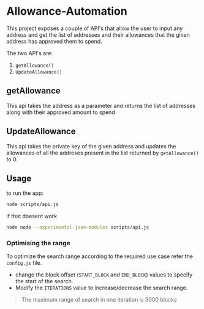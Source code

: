 # Allowance-Automation

This project exposes a couple of API's that allow the user to input any address and get the list of addresses and their allowances that the given address has approved them to spend.

The two API's are:

1. `getAllowance()`
2. `UpdateAllowance()`

## getAllowance
This api takes the address as a parameter and returns the list of addresses along with their approved amount to spend 


## UpdateAllowance
This api takes the private key of the given address and updates the allowances of all the addreses present in the list returned by `getAllowance()` to 0.

## Usage
to run the app:

```bash
node scripts/api.js
```

if that doesent work
```bash
node node --experimental-json-modules scripts/api.js
```
### Optimising the range

To optimize the search range according to the required use case refer the `config.js` file.

- change the block offset (`START_BLOCK` and `END_BLOCK`) values to specify the start of the search.
- Modify the `ITERATIONS` value to increase/decrease the search range.

> The maximum range of search in one iteration is 3000 blocks

